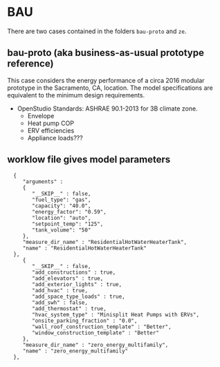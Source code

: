 # BAU

There are two cases contained in the folders `bau-proto` and `ze`.

## bau-proto (aka business-as-usual prototype reference)

This case considers the energy performance of a circa 2016 modular prototype in the Sacramento, CA, location. The model specifications are equivalent to the minimum design requirements.

* OpenStudio Standards: ASHRAE 90.1-2013 for 3B climate zone.
  * Envelope
  * Heat pump COP
  * ERV efficiencies
  * Appliance loads???

## worklow file gives model parameters
      {
         "arguments" : 
         {
            "__SKIP__" : false,
            "fuel_type": "gas",
            "capacity": "40.0",
            "energy_factor": "0.59",
            "location": "auto",
            "setpoint_temp": "125",
            "tank_volume": "50"
         },
         "measure_dir_name" : "ResidentialHotWaterHeaterTank",
         "name" : "ResidentialHotWaterHeaterTank"
      },
         {
            "__SKIP__" : false,
            "add_constructions" : true,
            "add_elevators" : true,
            "add_exterior_lights" : true,
            "add_hvac" : true,
            "add_space_type_loads" : true,
            "add_swh" : false,
            "add_thermostat" : true,
            "hvac_system_type" : "Minisplit Heat Pumps with ERVs",
            "onsite_parking_fraction" : "0.0",
            "wall_roof_construction_template" : "Better",
            "window_construction_template" : "Better"
         },
         "measure_dir_name" : "zero_energy_multifamily",
         "name" : "zero_energy_multifamily"
      },


